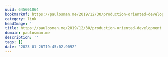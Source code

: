 ```yaml
---
uuid: 645601064
bookmarkOf: https://paulosman.me/2019/12/30/production-oriented-development.html
category: link
headImage: ''
title: https://paulosman.me/2019/12/30/production-oriented-development.html
domain: paulosman.me
description: ''
tags: []
date: '2023-01-26T19:45:02.909Z'
---
```



